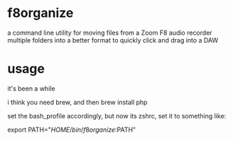 # f8organize
a command line utility for moving files from a Zoom F8 audio recorder multiple folders into a better format to quickly click and drag into a DAW


# usage
it's been a while

i think you need brew, and then brew install php

set the bash_profile accordingly, but now its zshrc, set it to something like:

  export PATH="$HOME/bin/f8organize:$PATH"
